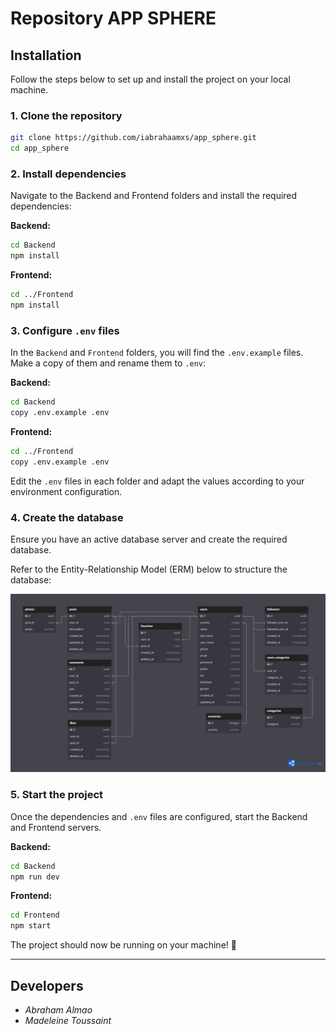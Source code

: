 # Repository APP SPHERE

## Installation

Follow the steps below to set up and install the project on your local machine.

### 1. Clone the repository
```bash
git clone https://github.com/iabrahaamxs/app_sphere.git
cd app_sphere
```

### 2. Install dependencies
Navigate to the Backend and Frontend folders and install the required dependencies:

**Backend:**
```bash
cd Backend
npm install
```

**Frontend:**
```bash
cd ../Frontend
npm install
```

### 3. Configure `.env` files
In the `Backend` and `Frontend` folders, you will find the `.env.example` files. Make a copy of them and rename them to `.env`:

**Backend:**
```bash
cd Backend
copy .env.example .env
```

**Frontend:**
```bash
cd ../Frontend
copy .env.example .env
```

Edit the `.env` files in each folder and adapt the values according to your environment configuration.

### 4. Create the database
Ensure you have an active database server and create the required database.

Refer to the Entity-Relationship Model (ERM) below to structure the database:  

![Entity-Relationship Model](Database/MER%20SPHERE.png)


### 5. Start the project
Once the dependencies and `.env` files are configured, start the Backend and Frontend servers.

**Backend:**
```bash
cd Backend
npm run dev
```

**Frontend:**
```bash
cd Frontend
npm start
```

The project should now be running on your machine! 🎉

---

## Developers

- *Abraham Almao*
- *Madeleine Toussaint*

